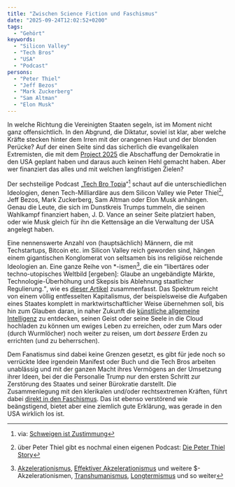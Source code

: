 ```yaml
---
title: "Zwischen Science Fiction und Faschismus"
date: "2025-09-24T12:02:52+0200"
tags:
  - "Gehört"
keywords:
  - "Silicon Valley"
  - "Tech Bros"
  - "USA"
  - "Podcast"
persons:
  - "Peter Thiel" 
  - "Jeff Bezos"
  - "Mark Zuckerberg"
  - "Sam Altman"
  - "Elon Musk"
---
```


In welche Richtung die Vereinigten Staaten segeln, ist im Moment nicht ganz offensichtlich. In den Abgrund, die Diktatur, soviel ist klar, aber welche Kräfte stecken hinter dem Irren mit der orangenen Haut und der blonden Perücke? Auf der einen Seite sind das sicherlich die evangelikalen Extremisten, die mit dem [Project 2025](https://de.wikipedia.org/wiki/Project_2025) die Abschaffung der Demokratie in den USA geplant haben und daraus auch keinen Hehl gemacht haben. Aber wer finanziert das alles und mit welchen langfristigen Zielen?

Der sechsteilige Podcast „[Tech Bro Topia](https://www.deutschlandfunk.de/tech-bro-topia-f1-mit-der-roten-pille-zur-macht-100.html)“[^1] schaut auf die unterschiedlichen Ideologien, denen Tech-Milliardäre aus dem Silicon Valley wie Peter Thiel[^2], Jeff Bezos, Mark Zuckerberg, Sam Altman oder Elon Musk anhängen. Genau die Leute, die sich im Dunstkreis Trumps tummeln, die seinen Wahlkampf finanziert haben, J. D. Vance an seiner Seite platziert haben, oder wie Musk gleich für ihn die Kettensäge an die Verwaltung der USA angelegt haben. 

Eine nennenswerte Anzahl von (hauptsächlich) Männern, die mit Techstartups, Bitcoin etc. im Silicon Valley reich geworden sind, hängen einem gigantischen Konglomerat von seltsamen bis ins religiöse reichende Ideologien an. Eine ganze Reihe von \*-ismen[^3], die ein <q>libertäres oder techno-utopisches Weltbild [ergeben]: Glaube an ungebändigte Märkte, Technologie-Überhöhung und Skepsis bis Ablehnung staatlicher Regulierung.</q>, wie es [dieser Artikel](https://www.deutschlandfunk.de/tech-bro-topia-milliardaere-oligarchen-musk-thiel-yarvin-vance-silicon-valley-100.html) zusammenfasst. Das Spektrum reicht von einem völlig entfesselten Kapitalismus, der beispielsweise die Aufgaben eines Staates komplett in marktwirtschaftlicher Weise übernehmen soll, bis hin zum Glauben daran, in naher Zukunft die [künstliche allgemeine Intelligenz](https://de.wikipedia.org/wiki/Artificial_General_Intelligence) zu entdecken, seinen Geist oder seine Seele in die Cloud hochladen zu können um ewiges Leben zu erreichen, oder zum Mars oder (durch Wurmlöcher) noch weiter zu reisen, um dort *bessere* Erden zu errichten (und zu beherrschen). 

Dem Fanatismus sind dabei keine Grenzen gesetzt, es gibt für jede noch so verrückte Idee irgendein Manifest oder Buch und die Tech Bros arbeiten unablässig und mit der ganzen Macht ihres Vermögens an der Umsetzung ihrer Ideen, bei der die Personalie Trump nur den ersten Schritt zur Zerstörung des Staates und seiner Bürokratie darstellt. Die Zusammenlegung mit den klerikalen und/oder rechtsextremen Kräften, führt dabei [direkt in den Faschismus](https://www.deutschlandfunkkultur.de/kalifornische-ideologie-silicon-valley-usa-peter-thiel-donald-trump-faschismus-100.html). Das ist ebenso verstörend wie beängstigend, bietet aber eine ziemlich gute Erklärung, was gerade in den USA wirklich los ist. 

[^1]: via: [Schweigen ist Zustimmung](https://schweigenistzustimmung.de/2025/09/21/charlie-kirk-komplex/)
[^2]: über Peter Thiel gibt es nochmal einen eigenen Podcast: [Die Peter Thiel Story](https://www.deutschlandfunk.de/die-peter-thiel-story-1-6-willkommen-im-thielverse-100.html)
[^3]: [Akzelerationismus](https://de.wikipedia.org/wiki/Akzelerationismus), [Effektiver Akzelerationismus](https://de.wikipedia.org/wiki/Effektiver_Akzelerationismus) und weitere $-Akzelerationismen, [Transhumanismus](https://de.wikipedia.org/wiki/Transhumanismus), [Longtermismus](https://de.wikipedia.org/wiki/Longtermism) und so weiter
